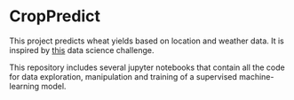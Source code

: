 # CropPredict

This project predicts wheat yields based on location and weather data. It is inspired by [this](https://github.com/aerialintel/data-science-exercise) data science challenge.

This repository includes several jupyter notebooks that contain all the code for data exploration, manipulation and training of a supervised machine-learning model.



